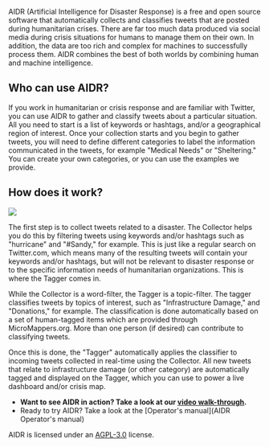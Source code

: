 AIDR (Artificial Intelligence for Disaster Response) is a free and open source software that automatically collects and classifies tweets that are posted during humanitarian crises. There are far too much data produced via social media during crisis situations for humans to manage them on their own. In addition, the data are too rich and complex for machines to successfully process them. AIDR combines the best of both worlds by combining human and machine intelligence.

## Who can use AIDR?

If you work in humanitarian or crisis response and are familiar with Twitter, you can use AIDR to gather and classify tweets about a particular situation. All you need to start is a list of keywords or hashtags, and/or a geographical region of interest. Once your collection starts and you begin to gather tweets, you will need to define different categories to label the information communicated in the tweets, for example "Medical Needs" or "Sheltering." You can create your own categories, or you can use the examples we provide. 

## How does it work?

![](http://booki.flossmanuals.net/aidr/_edit/static/aidr_diagram_v1.png)

The first step is to collect tweets related to a disaster. The Collector helps you do this by filtering tweets using keywords and/or hashtags such as "hurricane" and "#Sandy," for example. This is just like a regular search on Twitter.com, which means many of the resulting tweets will contain your keywords and/or hashtags, but will not be relevant to disaster response or to the specific information needs of humanitarian organizations. This is where the Tagger comes in.

While the Collector is a word-filter, the Tagger is a topic-filter. The tagger classifies tweets by topics of interest, such as "Infrastructure Damage," and "Donations," for example. The classification is done automatically based on a set of human-tagged items which are provided through MicroMappers.org. More than one person (if desired) can contribute to classifying tweets.

Once this is done, the "Tagger" automatically applies the classifier to incoming tweets collected in real-time using the Collector. All new tweets that relate to infrastructure damage (or other category) are automatically tagged and displayed on the Tagger, which you can use to power a live dashboard and/or crisis map.

* **Want to see AIDR in action? Take a look at our [video walk-through](https://youtu.be/FPHPi0LYz7o).**
* Ready to try AIDR? Take a look at the [Operator's manual](AIDR Operator's manual)

AIDR is licensed under an [AGPL-3.0](https://www.gnu.org/licenses/agpl-3.0.en.html) license.
